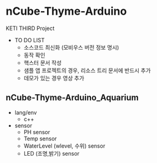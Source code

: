 # nCube-Thyme-Arduino
KETI THIRD Project
+ TO DO LIST
  + 소스코드 최신화 (모비우스 버전 정보 명시)
  + 동작 확인
  + 핵스터 문서 작성
  + 샘플 앱 프로젝트의 경우, 리소스 트리 문서에 반드시 추가
  + 데모가 있는 경우 영상 추가

## nCube-Thyme-Arduino_Aquarium
+ lang/env
  + c++
+ sensor
  + PH sensor
  + Temp sensor
  + WaterLevel (wlevel, 수위) sensor
  + LED (조명,밝기) sensor
